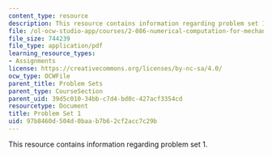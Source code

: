 ```yaml
---
content_type: resource
description: This resource contains information regarding problem set 1.
file: /ol-ocw-studio-app/courses/2-086-numerical-computation-for-mechanical-engineers-fall-2012/97b8460d504d0baab7b62cf2acc7c29b_MIT2_086F12_pset1.pdf
file_size: 744239
file_type: application/pdf
learning_resource_types:
- Assignments
license: https://creativecommons.org/licenses/by-nc-sa/4.0/
ocw_type: OCWFile
parent_title: Problem Sets
parent_type: CourseSection
parent_uid: 39d5c010-34bb-c7d4-bd0c-427acf3354cd
resourcetype: Document
title: Problem Set 1
uid: 97b8460d-504d-0baa-b7b6-2cf2acc7c29b
---
```

This resource contains information regarding problem set 1.